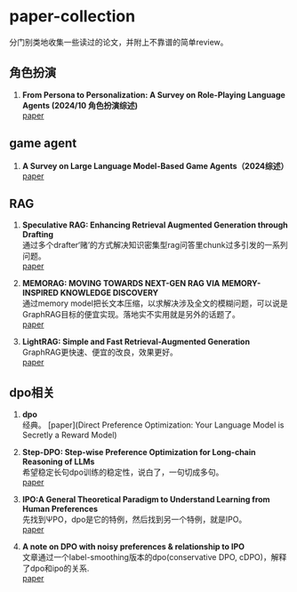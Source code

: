 # paper-collection
分门别类地收集一些读过的论文，并附上不靠谱的简单review。

## 角色扮演 
1. **From Persona to Personalization: A Survey on Role-Playing Language Agents (2024/10 角色扮演综述)**  
[paper](https://arxiv.org/pdf/2404.18231)

## game agent
1. **A Survey on Large Language Model-Based Game Agents（2024综述）**  
   [paper](https://arxiv.org/pdf/2404.02039)

## RAG
1. **Speculative RAG: Enhancing Retrieval Augmented Generation through Drafting**  
  通过多个drafter‘赌’的方式解决知识密集型rag问答里chunk过多引发的一系列问题。  
   [paper](https://arxiv.org/abs/2407.08223)
   
2. **MEMORAG: MOVING TOWARDS NEXT-GEN RAG VIA MEMORY-INSPIRED KNOWLEDGE DISCOVERY**  
  通过memory model把长文本压缩，以求解决涉及全文的模糊问题，可以说是GraphRAG目标的便宜实现。落地实不实用就是另外的话题了。  
  [paper](https://arxiv.org/pdf/2409.05591)  

4. **LightRAG: Simple and Fast Retrieval-Augmented Generation**  
  GraphRAG更快速、便宜的改良，效果更好。  
   [paper](https://arxiv.org/abs/2410.05779)

   
## dpo相关
1. **dpo**  
  经典。
   [paper](Direct Preference Optimization: Your Language Model is Secretly a Reward Model)

2. **Step-DPO: Step-wise Preference Optimization for Long-chain Reasoning of LLMs**  
   希望稳定长句dpo训练的稳定性，说白了，一句切成多句。  
   [paper](https://arxiv.org/abs/2406.18629)

3. **IPO:A General Theoretical Paradigm to Understand Learning from Human Preferences**  
   先找到ΨPO，dpo是它的特例，然后找到另一个特例，就是IPO。  
   [paper](https://arxiv.org/pdf/2310.12036v2.pdf)

4. **A note on DPO with noisy preferences & relationship to IPO**  
   文章通过一个label-smoothing版本的dpo(conservative DPO, cDPO)，解释了dpo和ipo的关系.  
   [paper](https://ericmitchell.ai/cdpo.pdf)




